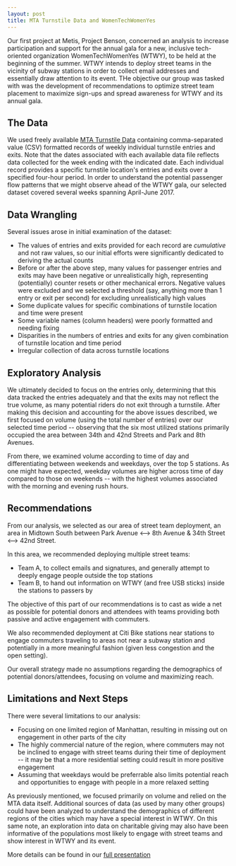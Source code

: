 ```yaml
---
layout: post
title: MTA Turnstile Data and WomenTechWomenYes 
---
```

Our first project at Metis, Project Benson, concerned an analysis to increase participation and support for the annual gala for a new, inclusive tech-oriented organization WomenTechWomenYes (WTWY), to be held at the beginning of the summer. WTWY intends to deploy street teams in the vicinity of subway stations in order to collect email addresses and essentially draw attention to its event. THe objective our group was tasked with was the development of recommendations to optimize street team placement to maximize sign-ups and spread awareness for WTWY and its annual gala.

## The Data

We used freely available [MTA Turnstile Data](http://web.mta.info//developers//turnstile.html) containing comma-separated value (CSV) formatted records of weekly individual turnstile entries and exits. Note that the dates associated with each available data file reflects data collected for the week ending with the indicated date. Each individual record provides a specific turnstile location's entries and exits over a specified four-hour period. In order to understand the potential passenger flow patterns that we might observe ahead of the WTWY gala, our selected dataset covered several weeks spanning April-June 2017. 

## Data Wrangling

Several issues arose in initial examination of the dataset:

* The values of entries and exits provided for each record are *cumulative* and not raw values, so our initial efforts were significantly dedicated to deriving the actual counts
* Before or after the above step, many values for passenger entries and exits may have been negative or unrealistically high, representing (potentially) counter resets or other mechanical errors. Negative values were excluded and we selected a threshold (say, anything more than 1 entry or exit per second) for excluding unrealistically high values
* Some duplicate values for specific combinations of turnstile location and time were present
* Some variable names (column headers) were poorly formatted and needing fixing
* Disparities in the numbers of entries and exits for any given combination of turnstile location and time period
* Irregular collection of data across turnstile locations

## Exploratory Analysis

We ultimately decided to focus on the entries only, determining that this data tracked the entries adequately and that the exits may not reflect the true volume, as many potential riders do not exit through a turnstile. After making this decision and accounting for the above issues described, we first focused on volume (using the total number of entries) over our selected time period -- observing that the six most utilized stations primarily occupied the area between 34th and 42nd Streets and Park and 8th Avenues.

From there, we examined volume according to time of day and differentiating between weekends and weekdays, over the top 5 stations. As one might have expected, weekday volumes are higher across time of day compared to those on weekends -- with the highest volumes associated with the morning and evening rush hours.

## Recommendations

From our analysis, we selected as our area of street team deployment, an area in Midtown South between Park Avenue <–> 8th Avenue & 34th Street <–> 42nd Street.

In this area, we recommended deploying multiple street teams:

* Team A, to collect emails and signatures, and generally attempt to deeply engage people outside the top stations
* Team B, to hand out information on WTWY (and free USB sticks) inside the stations to passers by

The objective of this part of our recommendations is to cast as wide a net as possible for potential donors and attendees with teams providing both passive and active engagement with commuters.

We also recommended deployment at Citi Bike stations near stations to engage commuters traveling to areas not near a subway station and potentially in a more meaningful fashion (given less congestion and the open setting).

Our overall strategy made no assumptions regarding the demographics of potential donors/attendees, focusing on volume and maximizing reach.

## Limitations and Next Steps

There were several limitations to our analysis:

* Focusing on one limited region of Manhattan, resulting in missing out on engagement in other parts of the city
* The highly commercial nature of the region, where commuters may not be inclined to engage with street teams during their time of deployment -- it may be that a more residential setting could result in more positive engagement
* Assuming that weekdays would be preferrable also limits potential reach and opportunities to engage with people in a more relaxed setting

As previously mentioned, we focused primarily on volume and relied on the MTA data itself. Additional sources of data (as used by many other groups) could have been analyzed to understand the demographics of different regions of the cities which may have a special interest in WTWY. On this same note, an exploration into data on charitable giving may also have been informative of the populations most likely to engage with street teams and show interest in WTWY and its event.

More details can be found in our [full presentation](../assets/img/presentation-mta-tech_jblinder_dlee.pdf)
